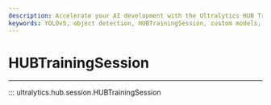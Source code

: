 ```yaml
---
description: Accelerate your AI development with the Ultralytics HUB Training Session. High-performance training of object detection models.
keywords: YOLOv5, object detection, HUBTrainingSession, custom models, Ultralytics Docs
---
```


# HUBTrainingSession
---
::: ultralytics.hub.session.HUBTrainingSession
<br><br>
